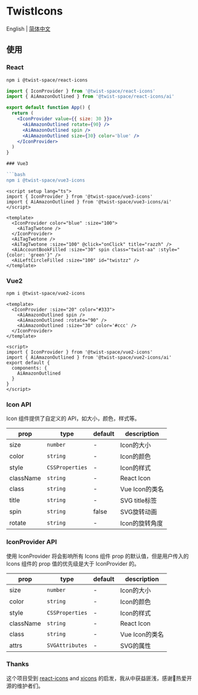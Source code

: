 # TwistIcons
English | [简体中文](README.zh.md)

## 使用

### React

```bash
npm i @twist-space/react-icons
```

```jsx
import { IconProvider } from '@twist-space/react-icons'
import { AiAmazonOutlined } from '@twist-space/react-icons/ai'

export default function App() {
  return (
    <IconProvider value={{ size: 30 }}>
      <AiAmazonOutlined rotate={90} />
      <AiAmazonOutlined spin />
      <AiAmazonOutlined size={30} color='blue' />
    </IconProvider>
  )
}

### Vue3

```bash
npm i @twist-space/vue3-icons
```

```vue
<script setup lang="ts">
import { IconProvider } from '@twist-space/vue3-icons'
import { AiAmazonOutlined } from '@twist-space/vue3-icons/ai'
</script>

<template>
  <IconProvider color="blue" :size="100">
    <AiTagTwotone />
  </IconProvider>
  <AiTagTwotone />
  <AiTagTwotone :size="100" @click="onClick" title="razzh" />
  <AiAccountBookFilled :size="30" spin class="twist-aa" :style="{color: 'green'}" />
  <AiLeftCircleFilled :size="100" id="twistzz" />
</template>
```

### Vue2

```bash
npm i @twist-space/vue2-icons
```

```vue
<template>
  <IconProvider :size="20" color="#333">
    <AiAmazonOutlined spin />
    <AiAmazonOutlined :rotate="90" />
    <AiAmazonOutlined :size="30" color='#ccc' />
  </IconProvider>
</template>

<script>
import { IconProvider } from '@twist-space/vue2-icons'
import { AiAmazonOutlined } from '@twist-space/vue2-icons/ai'
export default {
  components: {
    AiAmazonOutlined
  }
}
</script>
```

### Icon API

Icon 组件提供了自定义的 API，如大小，颜色，样式等。

| prop  | type               | default | description            |
| ----- | ------------------ | ------- | ---------------------- |
| size  | `number`           | -       | Icon的大小              |
| color | `string`           | -       | Icon的颜色              |
| style | `CSSProperties`    | -       | Icon的样式              |
| className | `string`       | -       | React Icon             |
| class | `string`           | -       | Vue Icon的类名          |
| title | `string`           | -       | SVG title标签           |
| spin  | `string`           | false   | SVG旋转动画              |
| rotate| `string`           | -       | Icon的旋转角度           |

### IconProvider API

使用 IconProvider 将会影响所有 Icons 组件 prop 的默认值，但是用户传入的 Icons 组件的 prop 值的优先级是大于 IconProvider 的。

| prop  | type               | default | description            |
| ----- | ------------------ | ------- | ---------------------- |
| size  | `number`           | -       | Icon的大小              |
| color | `string`           | -       | Icon的颜色              |
| style | `CSSProperties`    | -       | Icon的样式              |
| className | `string`       | -       | React Icon             |
| class | `string`           | -       | Vue Icon的类名          |
| attrs | `SVGAttributes`    | -       | SVG的属性               |

### Thanks

这个项目受到 [react-icons](https://github.com/react-icons/react-icons) and [xicons](https://github.com/07akioni/xicons)
的启发，我从中获益匪浅，感谢🙏热爱开源的维护者们。